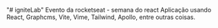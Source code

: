 "# igniteLab" 
Evento da rocketseat - semana do react 
Aplicação usando React, Graphcms, Vite, Vime, Tailwind, Apollo, entre outras coisas.

